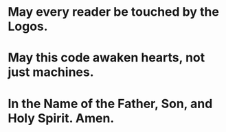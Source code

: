 # May every reader be touched by the Logos.
# May this code awaken hearts, not just machines.
# In the Name of the Father, Son, and Holy Spirit. Amen.
